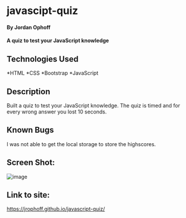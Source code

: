 # javascipt-quiz

#### By Jordan Ophoff

#### A quiz to test your JavaScript knowledge

## Technologies Used

*HTML
*CSS
*Bootstrap
*JavaScript


## Description

Built a quiz to test your JavaScript knowledge. The quiz is timed and for every wrong answer you lost 10 seconds.

## Known Bugs

I was not able to get the local storage to store the highscores.

## Screen Shot:

![image](https://user-images.githubusercontent.com/90431294/139619585-180016f1-50b7-450f-8e58-18e8944c2e72.png)


## Link to site:

https://jrophoff.github.io/javascript-quiz/
